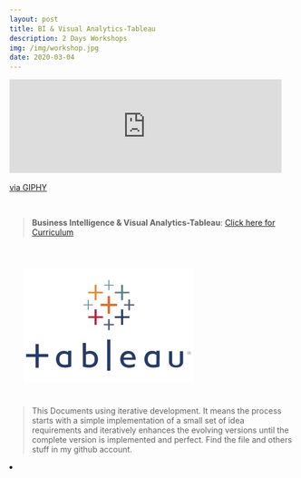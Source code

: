 ```yaml
---
layout: post
title: BI & Visual Analytics-Tableau
description: 2 Days Workshops
img: /img/workshop.jpg
date: 2020-03-04
---
```



<iframe src="https://giphy.com/embed/6w9mOk84lgdag" width="480" height="165" frameBorder="0" class="giphy-embed" allowFullScreen></iframe><p><a href="https://giphy.com/gifs/insight-analytics-scianta-6w9mOk84lgdag">via GIPHY</a></p>

<Br>


> **Business Intelligence & Visual Analytics-Tableau**: <a href="https://itsmecevi.github.io/Knime-Analytics/">Click here for Curriculum</a>



<Br>
  
<img class="col one right" src="/img/tableau1.png" style="padding:25px">

<Br>

> This Documents using iterative development. It means the process starts with a simple implementation of a small set of idea requirements and iteratively enhances the evolving versions until the complete version is implemented and perfect.
> Find the file and others stuff in my github account.


<li>
<a id="icon" href="https://github.com/itsmecevi" target="_blank"><i class="fa fa-github fa-fw fa-2x"></i></a>
</li>
